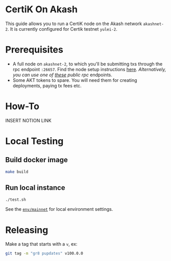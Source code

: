 # CertiK On Akash

This guide allows you to run a CertiK node on the Akash network `akashnet-2`. It is currently configured for Certik testnet `yulei-2`.

# Prerequisites
- A full node on `akashnet-2`, to which you'll be submitting txs through the rpc endpoint `:26657`. Find the node setup instructions [here](https://docs.akash.network/guides/node).
*Alternatively, you can use one of [these](https://github.com/ovrclk/net/blob/master/mainnet/rpc-nodes.txt) public rpc* endpoints.
- Some AKT tokens to spare. You will need them for creating deployments, paying tx fees etc.

# How-To

INSERT NOTION LINK

# Local Testing

## Build docker image

```sh
make build
```

## Run local instance

```sh
./test.sh
```

See the [`env/mainnet`](env/) for local environment settings.

# Releasing

Make a tag that starts with a `v`, ex:

```sh
git tag -m "gr8 pupdates" v100.0.0
```
